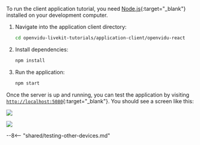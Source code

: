 To run the client application tutorial, you need [Node.js](https://nodejs.org/en/download){:target="\_blank"} installed on your development computer.

1. Navigate into the application client directory:

    ```bash
    cd openvidu-livekit-tutorials/application-client/openvidu-react
    ```

2. Install dependencies:

    ```bash
    npm install
    ```

3. Run the application:

    ```bash
    npm start
    ```

Once the server is up and running, you can test the application by visiting [`http://localhost:5080`](http://localhost:5080){:target="\_blank"}. You should see a screen like this:

<div class="grid-container">

<div class="grid-50"><p><a class="glightbox" href="../../../assets/images/application-clients/join-react.png" data-type="image" data-width="100%" data-height="auto" data-desc-position="bottom"><img src="../../../../assets/images/application-clients/join-react.png" loading="lazy"/></a></p></div>

<div class="grid-50"><p><a class="glightbox" href="../../../assets/images/application-clients/room-react.png" data-type="image" data-width="100%" data-height="auto" data-desc-position="bottom"><img src="../../../../assets/images/application-clients/room-react.png" loading="lazy"/></a></p></div>

</div>

--8<-- "shared/testing-other-devices.md"
